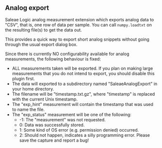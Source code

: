 ## Analog export

Saleae Logic analog measurement extension which exports analog data to "CSV", that is, one row of data per sample.
You can call `numpy.loadtxt` on the resulting file(s) to get the data out.

This provides a quick way to export short analog snippets without going through the usual export dialog box.

Since there is currently NO configurability available for analog measurements, the following behaviour is fixed:

* ALL measurements taken will be exported. If you plan on making large measurements that you do not intend to export,
  you should disable this plugin first.
* The data will exported to a subdirectory named "SaleaeAnalogExport" in your home directory.
* The filename will be "timestamp.txt.gz", where "timestamp" is replaced with the current Unix timestamp.
* The "exp_hint" measurement will contain the timestamp that was used to name the file.
* The "exp_status" measurement will be one of the following:
    * -1: The "measurement" was not requested.
    * 0: Data was successfully stored.
    * 1:  Some kind of OS error (e.g. permission denied) occurred.
    * 2:  Should not happen, indicates a silly programming error. Please save the capture and report a bug!
